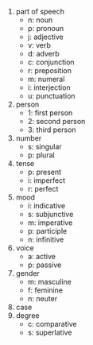 1. part of speech
	* n: noun
	* p: pronoun
	* j: adjective
	* v: verb
	* d: adverb
	* c: conjunction
	* r: preposition
	* m: numeral
	* i: interjection
	* u: punctuation
2. person
	* 1: first person
	* 2: second person
	* 3: third person
3. number
	* s: singular
	* p: plural
4. tense
	* p: present
	* i: imperfect
	* r: perfect
5. mood
	* i: indicative
	* s: subjunctive
	* m: imperative
	* p: participle
	* n: infinitive
6. voice
	* a: active
	* p: passive
7. gender
	* m: masculine
	* f: feminine
	* n: neuter
8. case
9. degree
	* c: comparative
	* s: superlative
